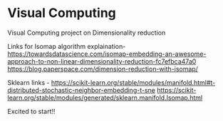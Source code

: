 # Visual Computing
Visual Computing project on Dimensionality reduction

Links for Isomap algorithm explaination-
https://towardsdatascience.com/isomap-embedding-an-awesome-approach-to-non-linear-dimensionality-reduction-fc7efbca47a0
https://blog.paperspace.com/dimension-reduction-with-isomap/

Sklearn links -
https://scikit-learn.org/stable/modules/manifold.html#t-distributed-stochastic-neighbor-embedding-t-sne
https://scikit-learn.org/stable/modules/generated/sklearn.manifold.Isomap.html


Excited to start!!